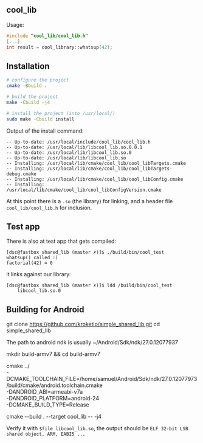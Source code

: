 ## cool_lib

Usage:

```cpp
#include "cool_lib/cool_lib.h"
[...]
int result = cool_library::whatsup(42);
```

## Installation

```bash
# configure the project
cmake -Bbuild .

# build the project
make -Cbuild -j4

# install the project (into /usr/local/)
sudo make -Cbuild install
```

Output of the install command:

```
-- Up-to-date: /usr/local/include/cool_lib/cool_lib.h
-- Up-to-date: /usr/local/lib/libcool_lib.so.0.0.1
-- Up-to-date: /usr/local/lib/libcool_lib.so.0
-- Up-to-date: /usr/local/lib/libcool_lib.so
-- Installing: /usr/local/lib/cmake/cool_lib/cool_libTargets.cmake
-- Installing: /usr/local/lib/cmake/cool_lib/cool_libTargets-debug.cmake
-- Installing: /usr/local/lib/cmake/cool_lib/cool_libConfig.cmake
-- Installing: /usr/local/lib/cmake/cool_lib/cool_libConfigVersion.cmake
```

At this point there is a `.so` (the library) for linking, and a header file `cool_lib/cool_lib.h` for inclusion.


## Test app

There is also at test app that gets compiled:

```text
[dsc@fastbox shared_lib (master ✗)]$ ./build/bin/cool_test
whatsup() called :)
factorial(42) = 0
```

it links against our library:

```text
[dsc@fastbox shared_lib (master ✗)]$ ldd /build/bin/cool_test
	libcool_lib.so.0
```

## Building for Android

git clone https://github.com/kroketio/simple_shared_lib.git
cd simple_shared_lib

The path to android ndk is usually ~/Android/Sdk/ndk/27.0.12077937

mkdir build-armv7 && cd build-armv7

cmake ../ \
  -DCMAKE_TOOLCHAIN_FILE=/home/samuel/Android/Sdk/ndk/27.0.12077973/build/cmake/android.toolchain.cmake \
  -DANDROID_ABI=armeabi-v7a \
  -DANDROID_PLATFORM=android-24 \
  -DCMAKE_BUILD_TYPE=Release

cmake --build . --target cool_lib -- -j4

Verify it with ``` $file libcool_lib.so ```, the output should be ```ELF 32-bit LSB shared object, ARM, EABI5 ... ```

